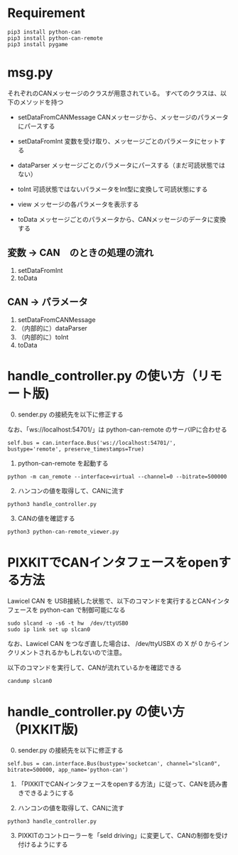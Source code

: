 # Requirement

```
pip3 install python-can
pip3 install python-can-remote
pip3 install pygame
```

# msg.py

それぞれのCANメッセージのクラスが用意されている。
すべてのクラスは、以下のメソッドを持つ
- setDataFromCANMessage
CANメッセージから、メッセージのパラメータにパースする

- setDataFromInt
変数を受け取り、メッセージごとのパラメータにセットする

- dataParser
メッセージごとのパラメータにパースする（まだ可読状態ではない）

- toInt
可読状態ではないパラメータをInt型に変換して可読状態にする

- view
メッセージの各パラメータを表示する

- toData
メッセージごとのパラメータから、CANメッセージのデータに変換する

## 変数 -> CAN　のときの処理の流れ

1. setDataFromInt
2. toData

## CAN -> パラメータ

1. setDataFromCANMessage
2. （内部的に）dataParser
3. （内部的に）toInt
4. toData

# handle_controller.py の使い方（リモート版)

0. sender.py の接続先を以下に修正する

なお、「ws://localhost:54701/」は python-can-remote のサーバIPに合わせる

```
self.bus = can.interface.Bus('ws://localhost:54701/', bustype='remote', preserve_timestamps=True)
```

1. python-can-remote を起動する

```
python -m can_remote --interface=virtual --channel=0 --bitrate=500000
```

2. ハンコンの値を取得して、CANに流す

```
python3 handle_controller.py
```

3. CANの値を確認する

```
python3 python-can-remote_viewer.py
```

# PIXKITでCANインタフェースをopenする方法

Lawicel CAN を USB接続した状態で、以下のコマンドを実行するとCANインタフェースを python-can で制御可能になる

```
sudo slcand -o -s6 -t hw  /dev/ttyUSB0 
sudo ip link set up slcan0
```

なお、Lawicel CAN をつなぎ直した場合は、 /dev/ttyUSBX の X が 0 からインクリメントされるかもしれないので注意。

以下のコマンドを実行して、CANが流れているかを確認できる
```
candump slcan0
```

# handle_controller.py の使い方（PIXKIT版)

0. sender.py の接続先を以下に修正する
```
self.bus = can.interface.Bus(bustype='socketcan', channel="slcan0", bitrate=500000, app_name='python-can')
```

1. 「PIXKITでCANインタフェースをopenする方法」に従って、CANを読み書きできるようにする

2. ハンコンの値を取得して、CANに流す

```
python3 handle_controller.py
```

3. PIXKITのコントローラーを「seld driving」に変更して、CANの制御を受け付けるようにする